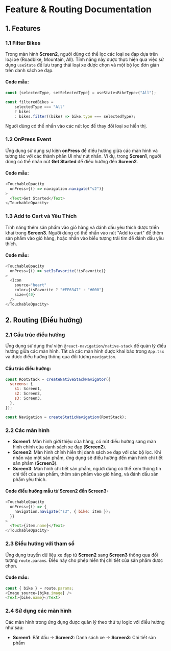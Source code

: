 
# Feature & Routing Documentation

## 1. Features

### 1.1 Filter Bikes
Trong màn hình **Screen2**, người dùng có thể lọc các loại xe đạp dựa trên loại xe (Roadbike, Mountain, All). Tính năng này được thực hiện qua việc sử dụng `useState` để lưu trạng thái loại xe được chọn và một bộ lọc đơn giản trên danh sách xe đạp.

#### Code mẫu:
```javascript
const [selectedType, setSelectedType] = useState<BikeType>("All");

const filteredBikes = 
    selectedType === "All" 
    ? bikes 
    : bikes.filter((bike) => bike.type === selectedType);
```
Người dùng có thể nhấn vào các nút lọc để thay đổi loại xe hiển thị.

### 1.2 OnPress Event
Ứng dụng sử dụng sự kiện **onPress** để điều hướng giữa các màn hình và tương tác với các thành phần UI như nút nhấn. Ví dụ, trong **Screen1**, người dùng có thể nhấn nút **Get Started** để điều hướng đến **Screen2**.

#### Code mẫu:
```javascript
<TouchableOpacity
  onPress={() => navigation.navigate("s2")}
>
  <Text>Get Started</Text>
</TouchableOpacity>
```

### 1.3 Add to Cart và Yêu Thích
Tính năng thêm sản phẩm vào giỏ hàng và đánh dấu yêu thích được triển khai trong **Screen3**. Người dùng có thể nhấn vào nút "Add to cart" để thêm sản phẩm vào giỏ hàng, hoặc nhấn vào biểu tượng trái tim để đánh dấu yêu thích.

#### Code mẫu:
```javascript
<TouchableOpacity
  onPress={() => setIsFavorite(!isFavorite)}
>
  <Icon
    source="heart"
    color={isFavorite ? "#FF6347" : "#000"}
    size={40}
  />
</TouchableOpacity>
```

## 2. Routing (Điều hướng)

### 2.1 Cấu trúc điều hướng
Ứng dụng sử dụng thư viện `@react-navigation/native-stack` để quản lý điều hướng giữa các màn hình. Tất cả các màn hình được khai báo trong `App.tsx` và được điều hướng thông qua đối tượng `navigation`.

#### Cấu trúc điều hướng:
```javascript
const RootStack = createNativeStackNavigator({
  screens: {
    s1: Screen1,
    s2: Screen2,
    s3: Screen3,
  },
});

const Navigation = createStaticNavigation(RootStack);
```

### 2.2 Các màn hình
- **Screen1**: Màn hình giới thiệu cửa hàng, có nút điều hướng sang màn hình chính của danh sách xe đạp (**Screen2**).
- **Screen2**: Màn hình chính hiển thị danh sách xe đạp với các bộ lọc. Khi nhấn vào một sản phẩm, ứng dụng sẽ điều hướng đến màn hình chi tiết sản phẩm (**Screen3**).
- **Screen3**: Màn hình chi tiết sản phẩm, người dùng có thể xem thông tin chi tiết của sản phẩm, thêm sản phẩm vào giỏ hàng, và đánh dấu sản phẩm yêu thích.

#### Code điều hướng mẫu từ **Screen2** đến **Screen3**:
```javascript
<TouchableOpacity
  onPress={() => {
    navigation.navigate("s3", { bike: item });
  }}
>
  <Text>{item.name}</Text>
</TouchableOpacity>
```

### 2.3 Điều hướng với tham số
Ứng dụng truyền dữ liệu xe đạp từ **Screen2** sang **Screen3** thông qua đối tượng `route.params`. Điều này cho phép hiển thị chi tiết của sản phẩm được chọn.

#### Code mẫu:
```javascript
const { bike } = route.params;
<Image source={bike.image} />
<Text>{bike.name}</Text>
```

### 2.4 Sử dụng các màn hình
Các màn hình trong ứng dụng được quản lý theo thứ tự logic với điều hướng như sau:
- **Screen1**: Bắt đầu → **Screen2**: Danh sách xe → **Screen3**: Chi tiết sản phẩm
